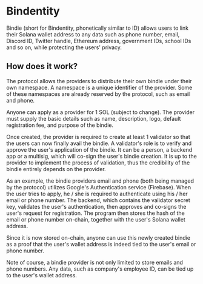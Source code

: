 # Bindentity

Bindie (short for Bindentity, phonetically similar to ID) allows users to link their Solana wallet address to any data such as phone number, email, Discord ID, Twitter handle, Ethereum address, government IDs, school IDs and so on, while protecting the users' privacy.

## How does it work?

The protocol allows the providers to distribute their own bindie under their own namespace. A namespace is a unique identifier of the provider. Some of these namespaces are already reserved by the protocol, such as email and phone.

Anyone can apply as a provider for 1 SOL (subject to change). The provider must supply the basic details such as name, description, logo, default registration fee, and purpose of the bindie.

Once created, the provider is required to create at least 1 validator so that the users can now finally avail the bindie. A validator's role is to verify and approve the user's application of the bindie. It can be a person, a backend app or a multisig, which will co-sign the user's bindie creation. It is up to the provider to implement the process of validation, thus the credibility of the bindie entirely depends on the provider.

As an example, the bindie providers email and phone (both being managed by the protocol) utilizes Google's Authentication service (Firebase). When the user tries to apply, he / she is required to authenticate using his / her email or phone number. The backend, which contains the validator secret key, validates the user's authentication, then approves and co-signs the user's request for registration. The program then stores the hash of the email or phone number on-chain, together with the user's Solana wallet address.

Since it is now stored on-chain, anyone can use this newly created bindie as a proof that the user's wallet address is indeed tied to the user's email or phone number. 

Note of course, a bindie provider is not only limited to store emails and phone numbers. Any data, such as company's employee ID, can be tied up to the user's wallet address.
